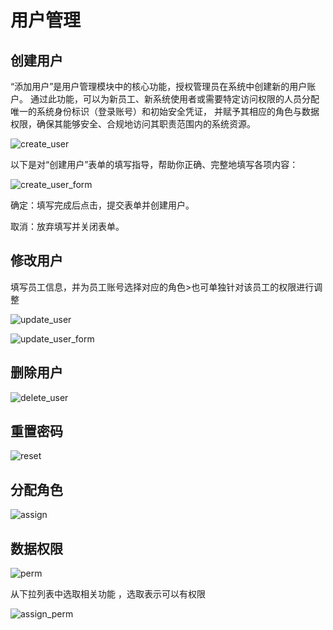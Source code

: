 # 用户管理

## 创建用户

“添加用户”是用户管理模块中的核心功能，授权管理员在系统中创建新的用户账户。
通过此功能，可以为新员工、新系统使用者或需要特定访问权限的人员分配唯一的系统身份标识（登录账号）和初始安全凭证，
并赋予其相应的角色与数据权限，确保其能够安全、合规地访问其职责范围内的系统资源。

![create_user](/assets/img/system/user/create_user.png)


以下是对“创建用户”表单的填写指导，帮助你正确、完整地填写各项内容：

![create_user_form](/assets/img/system/user/create_user_form.png)

确定：填写完成后点击，提交表单并创建用户。

取消：放弃填写并关闭表单。

## 修改用户

填写员工信息，并为员工账号选择对应的角色>也可单独针对该员工的权限进行调整

![update_user](/assets/img/system/user/update_user.png)

![update_user_form](/assets/img/system/user/update_user_form.png)

## 删除用户

![delete_user](/assets/img/system/user/delete_user.png)

## 重置密码

![reset](/assets/img/system/user/reset.png)

## 分配角色

![assign](/assets/img/system/user/assign.png)

## 数据权限

![perm](/assets/img/system/user/perm.png)

从下拉列表中选取相关功能 ，选取表示可以有权限

![assign_perm](/assets/img/system/user/assign_perm.png)


